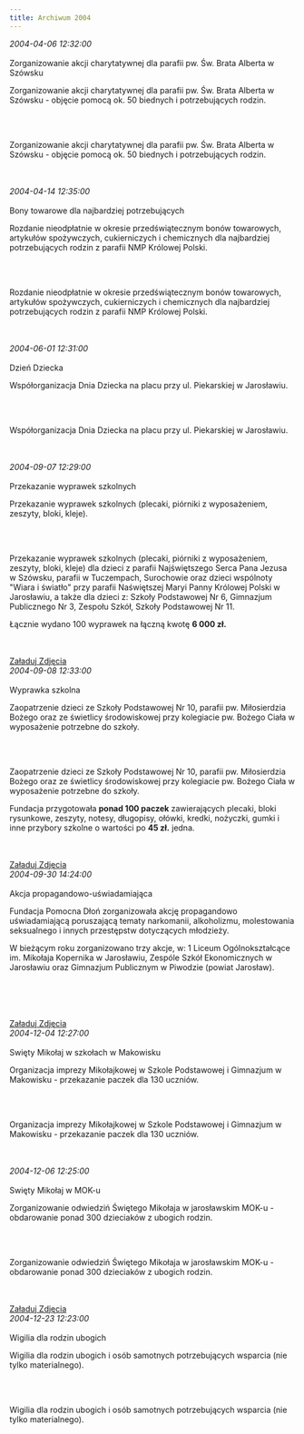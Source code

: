 ```yaml
---
title: Archiwum 2004
---
```


<div class="archiveItem">
<i>2004-04-06 12:32:00</i><br><br>
Zorganizowanie akcji charytatywnej dla parafii pw. Św. Brata Alberta w Szówsku<p>Zorganizowanie akcji charytatywnej dla parafii pw. Św. Brata Alberta w Szówsku - objęcie pomocą ok. 50 biednych i potrzebujących rodzin.</p><br><br>
<p>Zorganizowanie akcji charytatywnej dla parafii pw. Św. Brata Alberta w Szówsku - objęcie pomocą ok. 50 biednych i potrzebujących rodzin.</p><br><br>
</div>
<div class="archiveItem">
<i>2004-04-14 12:35:00</i><br><br>
Bony towarowe dla najbardziej potrzebujących<p>Rozdanie nieodpłatnie w okresie przedświątecznym bonów towarowych, artykułów spożywczych, cukierniczych i chemicznych dla najbardziej potrzebujących rodzin z parafii NMP Królowej Polski.</p><br><br>
<p>Rozdanie nieodpłatnie w okresie przedświątecznym bonów towarowych, artykułów spożywczych, cukierniczych i chemicznych dla najbardziej potrzebujących rodzin z parafii NMP Królowej Polski.</p><br><br>
</div>
<div class="archiveItem">
<i>2004-06-01 12:31:00</i><br><br>
Dzień Dziecka<p>Współorganizacja Dnia Dziecka na placu przy ul. Piekarskiej w Jarosławiu.</p><br><br>
<p>Współorganizacja Dnia Dziecka na placu przy ul. Piekarskiej w Jarosławiu.</p><br><br>
</div>
<div class="archiveItem">
<i>2004-09-07 12:29:00</i><br><br>
Przekazanie wyprawek szkolnych<p>Przekazanie wyprawek szkolnych (plecaki, piórniki z wyposażeniem, zeszyty, bloki, kleje).</p><br><br>
<p>Przekazanie wyprawek szkolnych (plecaki, piórniki z wyposażeniem, zeszyty, bloki, kleje) dla dzieci z parafii Najświętszego Serca Pana Jezusa w Szówsku, parafii w Tuczempach, Surochowie oraz dzieci wspólnoty "Wiara i światło" przy parafii Naświętszej Maryi Panny Królowej Polski w Jarosławiu, a także dla dzieci z: Szkoły Podstawowej Nr 6, Gimnazjum Publicznego Nr 3, Zespołu Szkół, Szkoły Podstawowej Nr 11.</p><p>Łącznie wydano 100 wyprawek na łączną kwotę <strong>6 000 zł.</strong></p><br><br>
<a href="#" class="loadImages">Załaduj Zdjęcia</a><br>
<div class="centerImgsEmpty">
<a href="img/archive_files/06.jpg" target="_blank"><img data-src="img/archive_files/06.jpg" /></a><br>
</div>
</div>
<div class="archiveItem">
<i>2004-09-08 12:33:00</i><br><br>
Wyprawka szkolna <p>Zaopatrzenie dzieci ze Szkoły Podstawowej Nr 10, parafii pw. Miłosierdzia Bożego oraz ze świetlicy środowiskowej przy kolegiacie pw. Bożego Ciała w wyposażenie potrzebne do szkoły.</p><br><br>
<p>Zaopatrzenie dzieci ze Szkoły Podstawowej Nr 10, parafii pw. Miłosierdzia Bożego oraz ze świetlicy środowiskowej przy kolegiacie pw. Bożego Ciała w wyposażenie potrzebne do szkoły.</p><p>Fundacja przygotowała <strong>ponad 100 paczek</strong> zawierających plecaki, bloki rysunkowe, zeszyty, notesy, długopisy, ołówki, kredki, nożyczki, gumki i inne przybory szkolne o wartości po <strong>45 zł.</strong> jedna.</p><br><br>
<a href="#" class="loadImages">Załaduj Zdjęcia</a><br>
<div class="centerImgsEmpty">
<a href="img/archive_files/piknik1.jpg" target="_blank"><img data-src="img/archive_files/piknik1.jpg" /></a><br>
<a href="img/archive_files/piknik2.jpg" target="_blank"><img data-src="img/archive_files/piknik2.jpg" /></a><br>
<a href="img/archive_files/piknik3.jpg" target="_blank"><img data-src="img/archive_files/piknik3.jpg" /></a><br>
<a href="img/archive_files/piknik4.jpg" target="_blank"><img data-src="img/archive_files/piknik4.jpg" /></a><br>
<a href="img/archive_files/piknik5.jpg" target="_blank"><img data-src="img/archive_files/piknik5.jpg" /></a><br>
<a href="img/archive_files/piknik6.jpg" target="_blank"><img data-src="img/archive_files/piknik6.jpg" /></a><br>
</div>
</div>
<div class="archiveItem">
<i>2004-09-30 14:24:00</i><br><br>
Akcja propagandowo-uświadamiająca<p>Fundacja Pomocna Dłoń zorganizowała akcję propagandowo uświadamiającą poruszającą tematy narkomanii, alkoholizmu, molestowania seksualnego i innych przestępstw dotyczących młodzieży.</p><p>W bieżącym roku zorganizowano trzy akcje, w: 1 Liceum Ogólnokształcące im. Mikołaja Kopernika w Jarosławiu, Zespóle Szkół Ekonomicznych w Jarosławiu oraz Gimnazjum Publicznym w Piwodzie (powiat Jarosław).</p><br><br>
<br><br>
<a href="#" class="loadImages">Załaduj Zdjęcia</a><br>
<div class="centerImgsEmpty">
<a href="img/archive_files/skanuj0003[1].jpg" target="_blank"><img data-src="img/archive_files/skanuj0003[1].jpg" /></a><br>
<a href="img/archive_files/skanuj0004[1][1].jpg" target="_blank"><img data-src="img/archive_files/skanuj0004[1][1].jpg" /></a><br>
<a href="img/archive_files/skanuj0005[1].jpg" target="_blank"><img data-src="img/archive_files/skanuj0005[1].jpg" /></a><br>
</div>
</div>
<div class="archiveItem">
<i>2004-12-04 12:27:00</i><br><br>
Swięty Mikołaj w szkołach w Makowisku<p>Organizacja imprezy Mikołajkowej w Szkole Podstawowej i Gimnazjum w Makowisku - przekazanie paczek dla 130 uczniów.</p><br><br>
<p>Organizacja imprezy Mikołajkowej w Szkole Podstawowej i Gimnazjum w Makowisku - przekazanie paczek dla 130 uczniów.</p><br><br>
</div>
<div class="archiveItem">
<i>2004-12-06 12:25:00</i><br><br>
Swięty Mikołaj w MOK-u<p>Zorganizowanie odwiedziń Świętego Mikołaja w jarosławskim MOK-u - obdarowanie ponad 300 dzieciaków z ubogich rodzin.</p><br><br>
<p>Zorganizowanie odwiedziń Świętego Mikołaja w jarosławskim MOK-u - obdarowanie ponad 300 dzieciaków z ubogich rodzin.</p><br><br>
<a href="#" class="loadImages">Załaduj Zdjęcia</a><br>
<div class="centerImgsEmpty">
<a href="img/archive_files/04.jpg" target="_blank"><img data-src="img/archive_files/04.jpg" /></a><br>
</div>
</div>
<div class="archiveItem">
<i>2004-12-23 12:23:00</i><br><br>
Wigilia dla rodzin ubogich<p>Wigilia dla rodzin ubogich i osób samotnych potrzebujących wsparcia (nie tylko materialnego).</p><br><br>
<p>Wigilia dla rodzin ubogich i osób samotnych potrzebujących wsparcia (nie tylko materialnego).</p><br><br>
</div>
